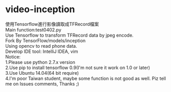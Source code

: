 # video-inception
使用Tensorflow進行影像讀取成TFRecord檔案<br>
Main function:test0402.py<br>
Use Tensorflow to transform TFRecord data by jpeg encode.<br>
Fork By TensorFlow/models/inception <br>
Using opencv to read phone data.<br>
Develop IDE tool: IntelliJ IDEA, vim<br>
Notice:<br>
1.Please use python 2.7.x version<br>
2.Use pip to install tensorflow 0.9(I'm not sure it work on 1.0 or later)<br>
3.Use Ubuntu 14.04(64 bit require)<br>
4.I'm poor Taiwan student, maybe some function is not good as well. Piz tell me on Issues comments, Thanks ;)<br>
